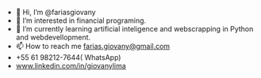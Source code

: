- 👋 Hi, I’m @fariasgiovany
- 👀 I’m interested in financial programing.
- 🌱 I’m currently learning artificial inteligence and webscrapping in Python and webdevellopment.
- 📫 How to reach me farias.giovany@gmail.com
- +55 61 98212-7644( WhatsApp)
- www.linkedin.com/in/giovanylima

<!---
fariasgiovany/fariasgiovany is a ✨ special ✨ repository because its `README.md` (this file) appears on your GitHub profile.
You can click the Preview link to take a look at your changes.
--->
